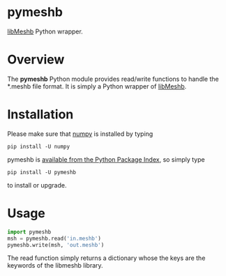 # pymeshb

[libMeshb](https://github.com/LoicMarechal/libMeshb) Python wrapper.

# Overview

The **pymeshb** Python module provides read/write functions
to handle the \*.meshb file format. It is simply a Python wrapper
of [libMeshb](https://github.com/LoicMarechal/libMeshb).

# Installation

Please make sure that [numpy](http://www.numpy.org) is installed by typing

    pip install -U numpy

pymeshb is [available from the Python Package
Index](https://pypi.org/project/pymeshb/), so simply type

    pip install -U pymeshb

to install or upgrade.

# Usage

```Python
import pymeshb
msh = pymeshb.read('in.meshb')
pymeshb.write(msh, 'out.meshb')
```

The read function simply returns a dictionary whose the keys
are the keywords of the libmeshb library.
